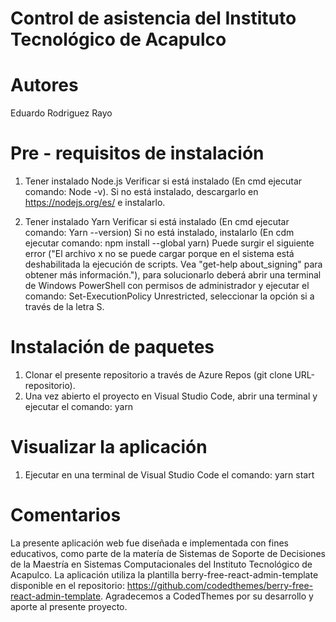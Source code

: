 # Control de asistencia del Instituto Tecnológico de Acapulco

# Autores
Eduardo Rodriguez Rayo


# Pre - requisitos de instalación
1. Tener instalado Node.js
    Verificar si está instalado (En cmd ejecutar comando: Node -v).
    Si no está instalado, descargarlo en https://nodejs.org/es/  e instalarlo.

2. Tener instalado Yarn
    Verificar si está instalado (En cmd ejecutar comando: Yarn --version)
    Si no está instalado, instalarlo (En cdm ejecutar comando: npm install --global yarn)
        Puede surgir el siguiente error ("El archivo x no se puede cargar porque en el sistema está deshabilitada la ejecución de scripts. Vea "get-help about_signing" para obtener más información."), para solucionarlo deberá abrir una terminal de Windows PowerShell con permisos de administrador y ejecutar el comando: Set-ExecutionPolicy Unrestricted, seleccionar la opción si a través de la letra S.


# Instalación de paquetes
1. Clonar el presente repositorio a través de Azure Repos (git clone URL-repositorio).
2. Una vez abierto el proyecto en Visual Studio Code, abrir una terminal y ejecutar el comando: yarn

# Visualizar la aplicación
1. Ejecutar en una terminal de Visual Studio Code el comando: yarn start

# Comentarios
La presente aplicación web fue diseñada e implementada con fines educativos, como parte de la matería de Sistemas de Soporte de Decisiones de la Maestría en Sistemas Computacionales del Instituto Tecnológico de Acapulco. La aplicación utiliza la plantilla berry-free-react-admin-template disponible en el repositorio: https://github.com/codedthemes/berry-free-react-admin-template. Agradecemos a CodedThemes por su desarrollo y aporte al presente proyecto.